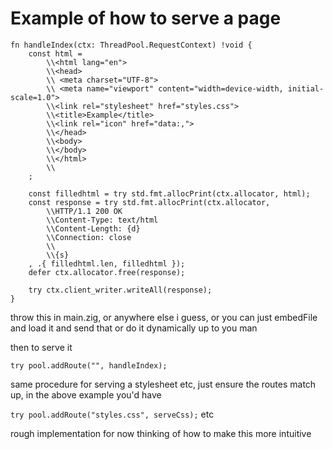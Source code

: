 

# Example of how to serve a page

```
fn handleIndex(ctx: ThreadPool.RequestContext) !void {
    const html =
        \\<html lang="en">
        \\<head>
        \\ <meta charset="UTF-8">
        \\ <meta name="viewport" content="width=device-width, initial-scale=1.0">
        \\<link rel="stylesheet" href="styles.css">
        \\<title>Example</title>
        \\<link rel="icon" href="data:,">
        \\</head>
        \\<body>
        \\</body>
        \\</html>
        \\
    ;

    const filledhtml = try std.fmt.allocPrint(ctx.allocator, html);
    const response = try std.fmt.allocPrint(ctx.allocator,
        \\HTTP/1.1 200 OK
        \\Content-Type: text/html
        \\Content-Length: {d}
        \\Connection: close
        \\
        \\{s}
    , .{ filledhtml.len, filledhtml });
    defer ctx.allocator.free(response);

    try ctx.client_writer.writeAll(response);
}
```

throw this in main.zig, or anywhere else i guess, or you can just embedFile and load it and send that
or do it dynamically
up to you man

then to serve it

`try pool.addRoute("", handleIndex);`

same procedure for serving a stylesheet etc, just ensure the routes match up, in the above example you'd have

`try pool.addRoute("styles.css", serveCss);` etc

rough implementation for now thinking of how to make this more intuitive 
